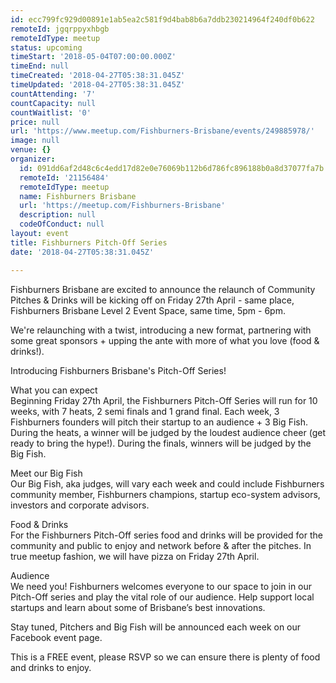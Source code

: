 ```yaml
---
id: ecc799fc929d00891e1ab5ea2c581f9d4bab8b6a7ddb230214964f240df0b622
remoteId: jgqrppyxhbgb
remoteIdType: meetup
status: upcoming
timeStart: '2018-05-04T07:00:00.000Z'
timeEnd: null
timeCreated: '2018-04-27T05:38:31.045Z'
timeUpdated: '2018-04-27T05:38:31.045Z'
countAttending: '7'
countCapacity: null
countWaitlist: '0'
price: null
url: 'https://www.meetup.com/Fishburners-Brisbane/events/249885978/'
image: null
venue: {}
organizer:
  id: 091dd6af2d48c6c4edd17d82e0e76069b112b6d786fc896188b0a8d37077fa7b
  remoteId: '21156484'
  remoteIdType: meetup
  name: Fishburners Brisbane
  url: 'https://meetup.com/Fishburners-Brisbane'
  description: null
  codeOfConduct: null
layout: event
title: Fishburners Pitch-Off Series
date: '2018-04-27T05:38:31.045Z'

---
```

<p>Fishburners Brisbane are excited to announce the relaunch of Community Pitches &amp; Drinks will be kicking off on Friday 27th April - same place, Fishburners Brisbane Level 2 Event Space, same time, 5pm - 6pm.</p> <p>We're relaunching with a twist, introducing a new format, partnering with some great sponsors + upping the ante with more of what you love (food &amp; drinks!).</p> <p>Introducing Fishburners Brisbane's Pitch-Off Series!</p> <p>What you can expect<br/>Beginning Friday 27th April, the Fishburners Pitch-Off Series will run for 10 weeks, with 7 heats, 2 semi finals and 1 grand final. Each week, 3 Fishburners founders will pitch their startup to an audience + 3 Big Fish. During the heats, a winner will be judged by the loudest audience cheer (get ready to bring the hype!). During the finals, winners will be judged by the Big Fish.</p> <p>Meet our Big Fish<br/>Our Big Fish, aka judges, will vary each week and could include Fishburners community member, Fishburners champions, startup eco-system advisors, investors and corporate advisors.</p> <p>Food &amp; Drinks<br/>For the Fishburners Pitch-Off series food and drinks will be provided for the community and public to enjoy and network before &amp; after the pitches. In true meetup fashion, we will have pizza on Friday 27th April.</p> <p>Audience<br/>We need you! Fishburners welcomes everyone to our space to join in our Pitch-Off series and play the vital role of our audience. Help support local startups and learn about some of Brisbane’s best innovations.</p> <p>Stay tuned, Pitchers and Big Fish will be announced each week on our Facebook event page.</p> <p>This is a FREE event, please RSVP so we can ensure there is plenty of food and drinks to enjoy.</p>
